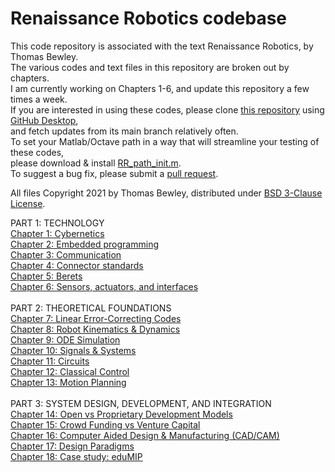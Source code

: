 # Renaissance Robotics codebase
This code repository is associated with the text Renaissance Robotics, by Thomas Bewley.<BR>
The various codes and text files in this repository are broken out by chapters.<BR>
I am currently working on Chapters 1-6, and update this repository a few times a week.<BR>
If you are interested in using these codes, please clone <a href="https://github.com/tbewley/RR">this repository</a> using <a href="https://desktop.github.com/">GitHub Desktop</a>,<BR>
and fetch updates from its main branch relatively often.<BR>
To set your Matlab/Octave path in a way that will streamline your testing of these codes,<BR>
please download & install <a href="https://github.com/tbewley/RR/blob/main/RR_path_init.m">RR_path_init.m</a>.<BR>
To suggest a bug fix, please submit a <a href="https://docs.github.com/en/github/collaborating-with-issues-and-pull-requests/about-pull-requests">pull request</a>.
  
All files Copyright 2021 by Thomas Bewley, distributed under <a href="https://github.com/tbewley/RR/blob/main/LICENSE">BSD 3-Clause License</a>.

PART 1: TECHNOLOGY<BR>
<a href="https://github.com/tbewley/RR/tree/main/chap01">Chapter 1: Cybernetics</a><BR>
<a href="https://github.com/tbewley/RR/tree/main/chap02">Chapter 2: Embedded programming</a><BR>
<a href="https://github.com/tbewley/RR/tree/main/chap03">Chapter 3: Communication</a><BR>
<a href="https://github.com/tbewley/RR/tree/main/chap04">Chapter 4: Connector standards</a><BR>
<a href="https://github.com/tbewley/RR/tree/main/chap05">Chapter 5: Berets</a><BR>
<a href="https://github.com/tbewley/RR/tree/main/chap06">Chapter 6: Sensors, actuators, and interfaces</a><BR>
<BR>
PART 2: THEORETICAL FOUNDATIONS<BR>
<a href="https://github.com/tbewley/RR/tree/main/chap07">Chapter 7: Linear Error-Correcting Codes</a><BR>
<a href="https://github.com/tbewley/RR/tree/main/chap08">Chapter 8: Robot Kinematics & Dynamics</a><BR>
<a href="https://github.com/tbewley/RR/tree/main/chap09">Chapter 9: ODE Simulation</a><BR>
<a href="https://github.com/tbewley/RR/tree/main/chap10">Chapter 10: Signals & Systems</a><BR>
<a href="https://github.com/tbewley/RR/tree/main/chap11">Chapter 11: Circuits</a><BR>
<a href="https://github.com/tbewley/RR/tree/main/chap12">Chapter 12: Classical Control</a><BR>
<a href="https://github.com/tbewley/RR/tree/main/chap13">Chapter 13: Motion Planning</a><BR>
<BR>
PART 3: SYSTEM DESIGN, DEVELOPMENT, AND INTEGRATION<BR>
<a href="https://github.com/tbewley/RR/tree/main/chap14">Chapter 14: Open vs Proprietary Development Models</a><BR>
<a href="https://github.com/tbewley/RR/tree/main/chap15">Chapter 15: Crowd Funding vs Venture Capital</a><BR>
<a href="https://github.com/tbewley/RR/tree/main/chap16">Chapter 16: Computer Aided Design & Manufacturing (CAD/CAM)</a><BR>
<a href="https://github.com/tbewley/RR/tree/main/chap17">Chapter 17: Design Paradigms</a><BR>
<a href="https://github.com/tbewley/RR/tree/main/chap18">Chapter 18: Case study: eduMIP</a><BR>
